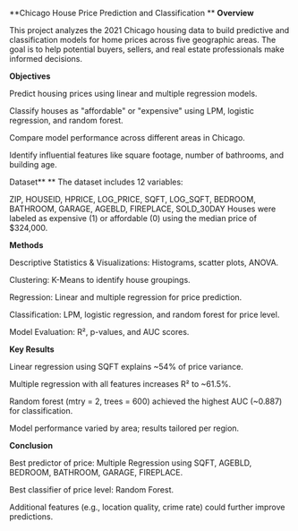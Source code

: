 **Chicago House Price Prediction and Classification
**
**Overview**

This project analyzes the 2021 Chicago housing data to build predictive and classification models for home prices across five geographic areas. The goal is to help potential buyers, sellers, and real estate professionals make informed decisions.

**Objectives**

Predict housing prices using linear and multiple regression models.

Classify houses as "affordable" or "expensive" using LPM, logistic regression, and random forest.

Compare model performance across different areas in Chicago.

Identify influential features like square footage, number of bathrooms, and building age.

Dataset**
**
The dataset includes 12 variables:

ZIP, HOUSEID, HPRICE, LOG_PRICE, SQFT, LOG_SQFT, BEDROOM,
BATHROOM, GARAGE, AGEBLD, FIREPLACE, SOLD_30DAY
Houses were labeled as expensive (1) or affordable (0) using the median price of $324,000.

**Methods**

Descriptive Statistics & Visualizations: Histograms, scatter plots, ANOVA.

Clustering: K-Means to identify house groupings.

Regression: Linear and multiple regression for price prediction.

Classification: LPM, logistic regression, and random forest for price level.

Model Evaluation: R², p-values, and AUC scores.

**Key Results**

Linear regression using SQFT explains ~54% of price variance.

Multiple regression with all features increases R² to ~61.5%.

Random forest (mtry = 2, trees = 600) achieved the highest AUC (~0.887) for classification.

Model performance varied by area; results tailored per region.

**Conclusion**

Best predictor of price: Multiple Regression using SQFT, AGEBLD, BEDROOM, BATHROOM, GARAGE, FIREPLACE.

Best classifier of price level: Random Forest.

Additional features (e.g., location quality, crime rate) could further improve predictions.
